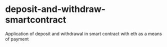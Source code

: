 # deposit-and-withdraw-smartcontract
Application of deposit and withdrawal in smart contract with eth as a means of payment
